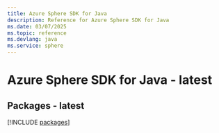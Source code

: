 ```yaml
---
title: Azure Sphere SDK for Java
description: Reference for Azure Sphere SDK for Java
ms.date: 03/07/2025
ms.topic: reference
ms.devlang: java
ms.service: sphere
---
```

# Azure Sphere SDK for Java - latest
## Packages - latest
[!INCLUDE [packages](sphere-index.md)]